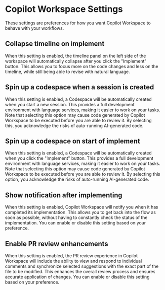 # Copilot Workspace Settings

These settings are preferences for how you want Copilot Workspace to behave with your workflows.

## Collapse timeline on implement

When this setting is enabled, the timeline panel on the left side of the workspace will automatically collapse after you click the "Implement" button. This allows you to focus more on the code changes and less on the timeline, while still being able to revise with natural language.

## Spin up a codespace when a session is created

When this setting is enabled, a Codespace will be automatically created when you start a new session. This provides a full development environment with language services, making it easier to work on your tasks. Note that selecting this option may cause code generated by Copilot Workspace to be executed before you are able to review it. By selecting this, you acknowledge the risks of auto-running AI-generated code.

## Spin up a codespace on start of implement

When this setting is enabled, a Codespace will be automatically created when you click the "Implement" button. This provides a full development environment with language services, making it easier to work on your tasks. Note that selecting this option may cause code generated by Copilot Workspace to be executed before you are able to review it. By selecting this option, you acknowledge the risks of auto-running AI-generated code.

## Show notification after implementing

When this setting is enabled, Copilot Workspace will notify you when it has completed its implementation. This allows you to get back into the flow as soon as possible, without having to constantly check the status of the implementation. You can enable or disable this setting based on your preference.

## Enable PR review enhancements

When this setting is enabled, the PR review experience in Copilot Workspace will include the ability to view and respond to individual comments and synchronize selected suggestions with the exact part of the file to be modified. This enhances the overall review process and ensures accurate application of changes. You can enable or disable this setting based on your preference.
